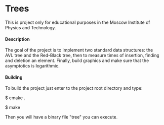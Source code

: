 # Trees

This is project only for educational purposes in the Moscow Institute of Physics and Technology.

#### Description

The goal of the project is to implement two standard data structures: the AVL tree and the Red-Black tree, then to measure times of insertion, finding and deletion an element. Finally, build graphics and make sure that the asymptotics is logarithmic.

#### Building

To build the project just enter to the project root directory and type:

$ cmake .

$ make

Then you will have a binary file "tree" you can execute.